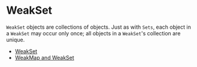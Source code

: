 # WeakSet

`WeakSet` objects are collections of objects. Just as with `Sets`, each object in a `WeakSet` may occur only once; all objects in a `WeakSet`'s collection are unique.

- [WeakSet](https://developer.mozilla.org/en-US/docs/Web/JavaScript/Reference/Global_Objects/WeakSet)
- [WeakMap and WeakSet](https://javascript.info/weakmap-weakset)
